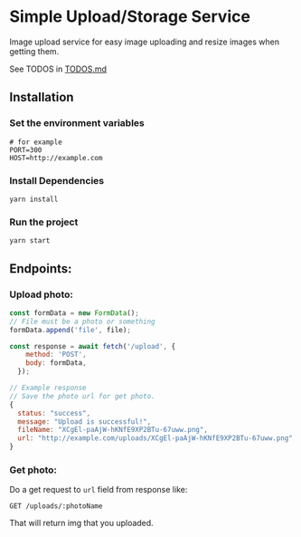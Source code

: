 # Simple Upload/Storage Service

Image upload service for easy image uploading and resize images when getting them.

See TODOS in [TODOS.md](https://github.com/kaanersoy/upload-service/blob/master/TODO.md)
## Installation

### Set the environment variables

```
# for example
PORT=300 
HOST=http://example.com
```
### Install Dependencies

```
yarn install
```

### Run the project

```
yarn start
```


## Endpoints:

### Upload photo:

```js
const formData = new FormData();
// File must be a photo or something
formData.append('file', file);

const response = await fetch('/upload', {
    method: 'POST',
    body: formData,
  });
```
```js
// Example response
// Save the photo url for get photo.
{
  status: "success",
  message: "Upload is successful!",
  fileName: "XCgEl-paAjW-hKNfE9XP2BTu-67uww.png",
  url: "http://example.com/uploads/XCgEl-paAjW-hKNfE9XP2BTu-67uww.png"
}
```

### Get photo:

Do a get request to `url` field from response like:

```
GET /uploads/:photoName
```

That will return img that you uploaded.
